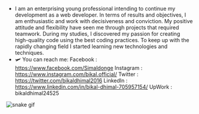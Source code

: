 - I am an enterprising young professional intending to continue my development as a web developer. In terms of results and objectives, I am enthusiastic     and work with decisiveness and conviction. My positive attitude and flexibility have seen me through projects that required teamwork. During my studies,   I discovered my passion for creating high-quality code using the best coding practices. To keep up with the rapidly changing field I started learning new   technologies and techniques.
- 🛩 You can reach me:
     Facebook : https://www.facebook.com/Simaldonge
     Instagram : https://www.instagram.com/bikal.official/
     Twitter : https://twitter.com/bikaldhimal2016
     LinkedIn : https://www.linkedin.com/in/bikal-dhimal-705957154/
     UpWork : bikaldhimal24525

<!---
bikaldhimal/bikaldhimal is a ✨ special ✨ repository because its `README.md` (this file) appears on your GitHub profile.
You can click the Preview link to take a look at your changes.
--->

![snake gif](https://github.com/bikaldhimal/bikaldhimal/blob/output/github-contribution-grid-snake.gif)
